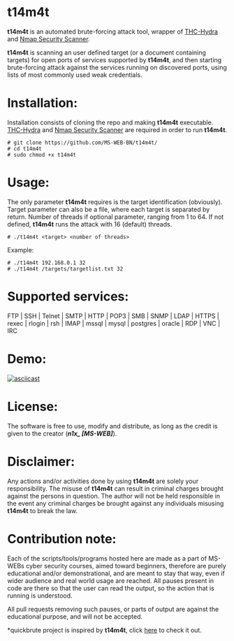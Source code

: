 # t14m4t
**t14m4t** is an automated brute-forcing attack tool, wrapper of [THC-Hydra](https://github.com/vanhauser-thc/thc-hydra) and [Nmap Security Scanner](https://github.com/nmap/nmap).

**t14m4t** is scanning an user defined target (or a document containing targets) for open ports of services supported by **t14m4t**, and then starting brute-forcing attack against the services running on discovered ports, using lists of most commonly used weak credentials.

# Installation:
Installation consists of cloning the repo and making **t14m4t** executable. [THC-Hydra](https://github.com/vanhauser-thc/thc-hydra) and [Nmap Security Scanner](https://github.com/nmap/nmap) are required in order to run **t14m4t**.
```
# git clone https://github.com/MS-WEB-BN/t14m4t/
# cd t14m4t
# sudo chmod +x t14m4t
```

# Usage:
The only parameter **t14m4t** requires is the target identification (obviously). Target parameter can also be a file, where each target is separated by return. Number of threads if optional parameter, ranging from 1 to 64. If not defined, **t14m4t** runs the attack with 16 (default) threads.
```
# ./t14m4t <target> <number of threads>
```
Example:
```
# ./t14m4t 192.168.0.1 32
# ./t14m4t /targets/targetlist.txt 32
```
# Supported services:

FTP | SSH | Telnet | SMTP | HTTP | POP3 | SMB | SNMP | LDAP | HTTPS | rexec | rlogin | rsh | IMAP | mssql | mysql | postgres | oracle | RDP | VNC | IRC


# Demo:
[![asciicast](https://asciinema.org/a/gXnpk0hY5lvetvfYS1aOIrySC.svg)](https://asciinema.org/a/gXnpk0hY5lvetvfYS1aOIrySC)

# License:

The software is free to use, modify and distribute, as long as the credit is given to the creator (***n1x_ [MS-WEB]***).

# Disclaimer:

Any actions and/or activities done by using **t14m4t** are solely your responsibility. The misuse of **t14m4t** can result in criminal charges brought against the persons in question. The author will not be held responsible in the event any criminal charges be brought against any individuals misusing **t14m4t** to break the law.

# Contribution note:

Each of the scripts/tools/programs hosted here are made as a part of MS-WEBs cyber security courses, aimed toward beginners, therefore are purely educational and/or demonstrational, and are meant to stay that way, even if wider audience and real world usage are reached. All pauses present in code are there so that the user can read the output, so the action that is running is understood.

All pull requests removing such pauses, or parts of output are against the educational purpose, and will not be accepted.


*quickbrute project is inspired by **t14m4t**, click [here](https://github.com/Shadow26Wolf/quickbrute) to check it out.
